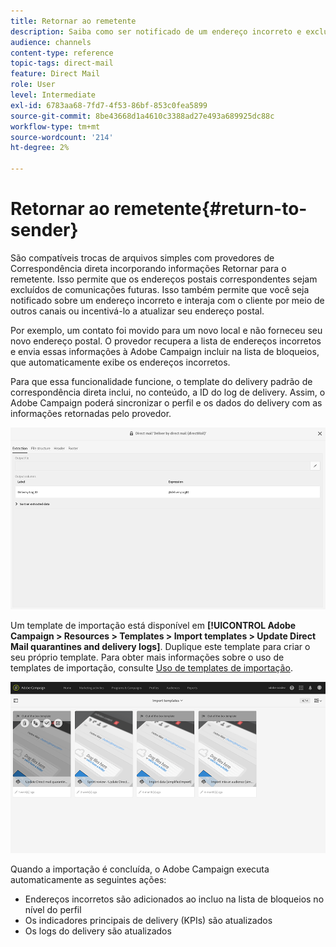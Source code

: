 ```yaml
---
title: Retornar ao remetente
description: Saiba como ser notificado de um endereço incorreto e excluí-lo de comunicações futuras.
audience: channels
content-type: reference
topic-tags: direct-mail
feature: Direct Mail
role: User
level: Intermediate
exl-id: 6783aa68-7fd7-4f53-86bf-853c0fea5899
source-git-commit: 8be43668d1a4610c3388ad27e493a689925dc88c
workflow-type: tm+mt
source-wordcount: '214'
ht-degree: 2%

---
```


# Retornar ao remetente{#return-to-sender}

São compatíveis trocas de arquivos simples com provedores de Correspondência direta incorporando informações Retornar para o remetente. Isso permite que os endereços postais correspondentes sejam excluídos de comunicações futuras. Isso também permite que você seja notificado sobre um endereço incorreto e interaja com o cliente por meio de outros canais ou incentivá-lo a atualizar seu endereço postal.

Por exemplo, um contato foi movido para um novo local e não forneceu seu novo endereço postal. O provedor recupera a lista de endereços incorretos e envia essas informações à Adobe Campaign incluir na lista de bloqueios, que automaticamente exibe os endereços incorretos.

Para que essa funcionalidade funcione, o template do delivery padrão de correspondência direta inclui, no conteúdo, a ID do log de delivery. Assim, o Adobe Campaign poderá sincronizar o perfil e os dados do delivery com as informações retornadas pelo provedor.

![](assets/direct_mail_return_sender_1.png)

Um template de importação está disponível em **[!UICONTROL Adobe Campaign > Resources > Templates > Import templates > Update Direct Mail quarantines and delivery logs]**. Duplique este template para criar o seu próprio template. Para obter mais informações sobre o uso de templates de importação, consulte [Uso de templates de importação](../../automating/using/importing-data-with-import-templates.md#setting-up-import-templates).

![](assets/direct_mail_return_sender_2.png)

Quando a importação é concluída, o Adobe Campaign executa automaticamente as seguintes ações:

* Endereços incorretos são adicionados ao incluo na lista de bloqueios no nível do perfil
* Os indicadores principais de delivery (KPIs) são atualizados
* Os logs do delivery são atualizados
